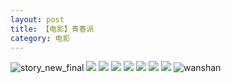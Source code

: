 ```yaml
---
layout: post
title: 【电影】青春派
category: 电影
---
```

![story_new_final](http://s1r3itzmh.hd-bkt.clouddn.com/img/story_new_final_0322.png)
![](http://s1r3itzmh.hd-bkt.clouddn.com/img/youth-pai-220325-1.png)
![](http://s1r3itzmh.hd-bkt.clouddn.com/img/youth-pai-220325-2.png)
![](http://s1r3itzmh.hd-bkt.clouddn.com/img/youth-pai-220325-3.png)
![](http://s1r3itzmh.hd-bkt.clouddn.com/img/youth-pai-220325-4.png)
![](http://s1r3itzmh.hd-bkt.clouddn.com/img/youth-pai-220325-5.png)
![](http://s1r3itzmh.hd-bkt.clouddn.com/img/youth-pai-220325-6.png)
![](http://s1r3itzmh.hd-bkt.clouddn.com/img/youth-pai-220325-7.JPG)
![wanshan](http://s1r3itzmh.hd-bkt.clouddn.com/img/wanshan.png)